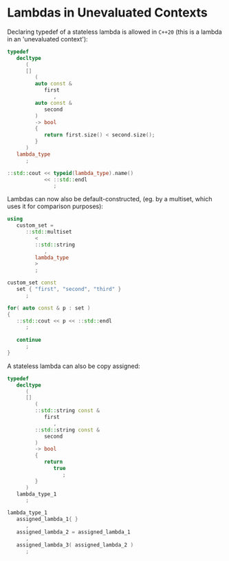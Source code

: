 # Lambdas in Unevaluated Contexts

Declaring typedef of a stateless lambda is allowed in `C++20` (this is a lambda in an 'unevaluated context'):

```c++
typedef
   decltype
      (
      []
         (
         auto const &
            first
               ,
         auto const &
            second
         )
         -> bool
         {
            return first.size() < second.size();
         }
      )
   lambda_type
      ;

::std::cout << typeid(lambda_type).name()
            << ::std::endl
               ;
```

Lambdas can now also be default-constructed, (eg. by a multiset, which uses it for comparison purposes):

```c++
using
   custom_set =
      ::std::multiset
         <
         ::std::string
            ,
         lambda_type
         >
         ;

custom_set const
   set { "first", "second", "third" }
      ;

for( auto const & p : set )
{
   ::std::cout << p << ::std::endl
      ;
   
   continue
      ;
}
```

A stateless lambda can also be copy assigned:

```c++
typedef
   decltype
      (
      []
         (
         ::std::string const &
            first
               ,
         ::std::string const &
            second
         )
         -> bool
         {
            return
               true
                  ;
         }
      )
   lambda_type_1
      ;

lambda_type_1
   assigned_lambda_1{ }
      ,
   assigned_lambda_2 = assigned_lambda_1
      ,
   assigned_lambda_3( assigned_lambda_2 )
      ;
```
